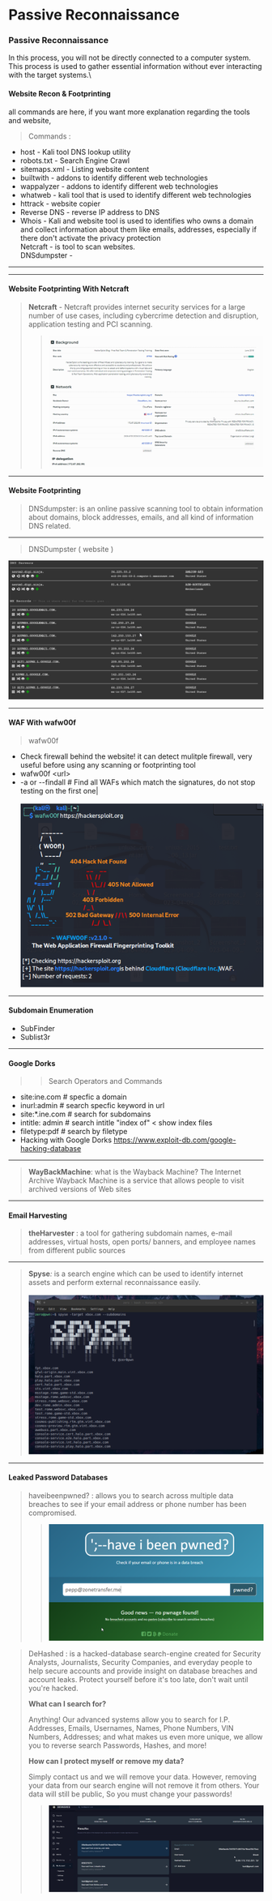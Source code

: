 # Passive Reconnaissance

### Passive Reconnaissance

In this process, you will not be directly connected to a computer system. This process is used to gather essential information without ever interacting with the target systems.\


#### Website Recon & Footprinting

all commands are here, if you want more explanation regarding the tools and website,&#x20;

> Commands :

* host - Kali tool DNS lookup utility&#x20;
* robots.txt - Search Engine Crawl
* sitemaps.xml - Listing website content
* builtwith - addons to identify different web technologies&#x20;
* wappalyzer - addons to identify different web technologies&#x20;
* whatweb - kali tool that is used to identify different web technologies&#x20;
* httrack - website copier
* Reverse DNS - reverse IP address to DNS
* Whois - Kali and website tool is used to identifies who owns a domain and collect information about them like emails, addresses, especially if there don't activate the privacy protection \
  Netcraft -  is tool to scan websites. \
  DNSdumpster -&#x20;

***

***

#### Website Footprinting With Netcraft

> **Netcraft** - Netcraft provides internet security services for a large number of use cases, including cybercrime detection and disruption, application testing and PCI scanning.
>
> > ![](<../../.gitbook/assets/Pasted image 20230415162847.png>)

***

#### Website Footprinting

> DNSdumpster:  is an online passive scanning tool to obtain information about domains, block addresses, emails, and all kind of information DNS related.
>
> >

***

> DNSDumpster ( website )

![](<../../.gitbook/assets/Pasted image 20230415200917.png>)

***

#### WAF With wafw00f

> wafw00f

* Check firewall behind the website! it can detect mulitple firewall, very useful before using any scanning or footprinting tool
* wafw00f \<url>
* \-a or --findall  #  Find all WAFs which match the signatures, do not stop testing on the first one|\
  \
  ![](<../../.gitbook/assets/Pasted image 20230415174242.png>)

***

#### Subdomain Enumeration

* SubFinder
* Sublist3r

***

#### Google Dorks

> > Search Operators and Commands

* site:ine.com # specfic a domain
* inurl:admin # search specfic keyword in url
* site:\*.ine.com # search for subdomains
* intitle: admin # search intitle "index of" < show index files
* filetype:pdf # search by filetype
* Hacking with Google Dorks https://www.exploit-db.com/google-hacking-database

***

> **WayBackMachine**:  what is the Wayback Machine? The Internet Archive Wayback Machine is a service that allows people to visit archived versions of Web sites
>
> >

***

#### Email Harvesting

> **theHarvester** : a tool for gathering subdomain names, e-mail addresses, virtual hosts, open ports/ banners, and employee names from different public sources
>
> >

***

> **Spyse**_:_ is a search engine which can be used to identify internet assets and perform external reconnaissance easily.\
> \
> ![](<../../.gitbook/assets/image (1).png>)

***

#### Leaked Password Databases

> haveibeenpwned?  :  allows you to search across multiple data breaches to see if your email address or phone number has been compromised.
>
> > ![](<../../.gitbook/assets/Pasted image 20230415202549.png>)

>
>
> DeHashed : is a hacked-database search-engine created for Security Analysts, Journalists, Security Companies, and everyday people to help secure accounts and provide insight on database breaches and account leaks. Protect yourself before it's too late, don't wait until you're hacked.
>
> **What can I search for?**
>
> Anything! Our advanced systems allow you to search for I.P. Addresses, Emails, Usernames, Names, Phone Numbers, VIN Numbers, Addresses; and what makes us even more unique, we allow you to reverse search Passwords, Hashes, and more!
>
> **How can I protect myself or remove my data?**
>
> Simply contact us and we will remove your data. However, removing your data from our search engine will not remove it from others. Your data will still be public, So you must change your passwords!
>
> > ![](<../../.gitbook/assets/Pasted image 20230415204314 (1).png>)
